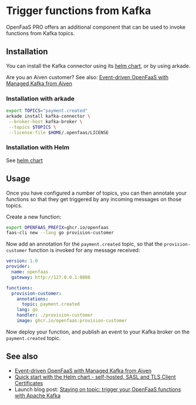 # Trigger functions from Kafka

OpenFaaS PRO offers an additional component that can be used to invoke functions from Kafka topics.

## Installation

You can install the Kafka connector using its [helm chart](https://github.com/openfaas/faas-netes/tree/master/chart/kafka-connector), or by using arkade.

Are you an Aiven customer? See also: [Event-driven OpenFaaS with Managed Kafka from Aiven](https://www.openfaas.com/blog/openfaas-kafka-aiven/)

### Installation with arkade

```bash
export TOPICS="payment.created"
arkade install kafka-connector \
 --broker-host kafka-broker \
 --topics $TOPICS \
 --license-file $HOME/.openfaas/LICENSE
```

### Installation with Helm

See [helm chart](https://github.com/openfaas/faas-netes/tree/master/chart/kafka-connector)

## Usage

Once you have configured a number of topics, you can then annotate your functions so that they get triggered by any incoming messages on those topics.

Create a new function:

```bash
export OPENFAAS_PREFIX=ghcr.io/openfaas
faas-cli new --lang go provision-customer
```

Now add an annotation for the `payment.created` topic, so that the `provision-customer` function is invoked for any message received:

```yaml
version: 1.0
provider:
  name: openfaas
  gateway: http://127.0.0.1:8080

functions:
  provision-customer:
    annotations:
      topic: payment.created
    lang: go
    handler: ./provision-customer
    image: ghcr.io/openfaas:provision-customer
```

Now deploy your function, and publish an event to your Kafka broker on the `payment.created` topic.

## See also

* [Event-driven OpenFaaS with Managed Kafka from Aiven](https://www.openfaas.com/blog/openfaas-kafka-aiven/)
* [Quick start with the Helm chart - self-hosted, SASL and TLS Client Certificates](https://github.com/openfaas/faas-netes/blob/master/chart/kafka-connector/quickstart.md)
* Launch blog post: [Staying on topic: trigger your OpenFaaS functions with Apache Kafka](https://www.openfaas.com/blog/kafka-connector/)
